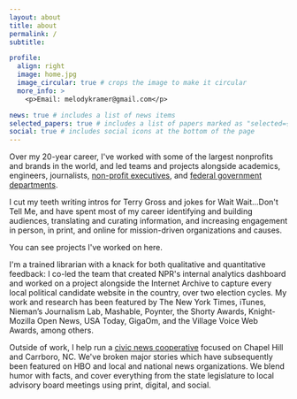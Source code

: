 ```yaml
---
layout: about
title: about
permalink: /
subtitle: 

profile:
  align: right
  image: home.jpg
  image_circular: true # crops the image to make it circular
  more_info: >
    <p>Email: melodykramer@gmail.com</p>

news: true # includes a list of news items
selected_papers: true # includes a list of papers marked as "selected={true}"
social: true # includes social icons at the bottom of the page
---
```


Over my 20-year career, I've worked with some of the largest nonprofits and brands in the world, and led teams and projects alongside academics, engineers, journalists, [non-profit executives](https://wikimediafoundation.org/), and [federal government departments](https://18f.gsa.gov/). 

I cut my teeth writing intros for Terry Gross and jokes for Wait Wait...Don't Tell Me, and have spent most of my career identifying and building audiences, translating and curating information, and increasing engagement in person, in print, and online for mission-driven organizations and causes.

You can see projects I've worked on here.

I'm a trained librarian with a knack for both qualitative and quantitative feedback: I co-led the team that created NPR's internal analytics dashboard and worked on a project alongside the Internet Archive to capture every local political candidate website in the country, over two election cycles. My work and research has been featured by The New York Times, iTunes, Nieman’s Journalism Lab, Mashable, Poynter, the Shorty Awards, Knight-Mozilla Open News, USA Today, GigaOm, and the Village Voice Web Awards, among others. 

Outside of work, I help run a [civic news cooperative](https://triangleblogblog.com/) focused on Chapel Hill and Carrboro, NC. We've broken major stories which have subsequently been featured on HBO and local and national news organizations. We blend humor with facts, and cover everything from the state legislature to local advisory board meetings using print, digital, and social.
